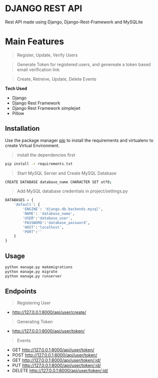 # DJANGO REST API

Rest API made using Django, Django-Rest-Framework and MySQLite


# Main Features

> Register, Update, Verify Users

> Generate Token for registered users, and genereate a token based email verification link

> Create, Retreive, Update, Delete Events

**Tech Used**

- Django
- Django Rest Framework
- Django Rest Framework simplejwt
- Pillow


## Installation

Use the package manager [pip](https://pip.pypa.io/en/stable/) to install the requirements and virtualenv to create Virtual Environment.

> install the dependencies first
```bash
pip install -r requirements.txt
```
>Start MySQL Server and Create MySQL Database
```bash
CREATE DATABASE database_name CHARACTER SET utf8;
```

>Add MySQL database credentials in project/settings.py
```python
DATABASES = {
    'default': {
        'ENGINE': 'django.db.backends.mysql',
        'NAME': 'database_name',
        'USER':'database_user',
        'PASSWORD':'database_password',
        'HOST':'localhost',
        'PORT':''
    }
}
```


## Usage

```bash
python manage.py makemigrations
python manage.py migrate
python manage.py runserver
```

## Endpoints

>Registering User

- http://127.0.0.1:8000/api/user/create/

>Generating Token

- http://127.0.0.1:8000/api/user/token/

>Events


- GET       http://127.0.0.1:8000/api/user/token/
- POST      http://127.0.0.1:8000/api/user/token/
- GET       http://127.0.0.1:8000/api/user/token/:id/
- PUT       http://127.0.0.1:8000/api/user/token/:id/
- DELETE    http://127.0.0.1:8000/api/user/token/:id/